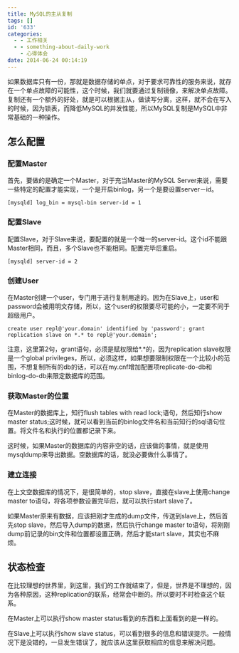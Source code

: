 ```yaml
---
title: MySQL的主从复制
tags: []
id: '633'
categories:
  - - 工作相关
  - - something-about-daily-work
    - 心得体会
date: 2014-06-24 00:14:19
---
```


如果数据库只有一份，那就是数据存储的单点，对于要求可靠性的服务来说，就存在一个单点故障的可能性，这个时候，我们就要通过复制镜像，来解决单点故障。复制还有一个额外的好处，就是可以根据主从，做读写分离，这样，就不会在写入的时候，因为锁表，而降低MySQL的并发性能，所以MySQL复制是MySQL中非常基础的一种操作。

## 怎么配置

### 配置Master

首先，要做的是确定一个Master，对于充当Master的MySQL Server来说，需要一些特定的配置才能实现，一个是开启binlog，另一个是要设置server－id。

`[mysqld] log_bin = mysql-bin server-id = 1`

### 配置Slave

配置Slave，对于Slave来说，要配置的就是一个唯一的server-id。这个id不能跟Master相同，而且，多个Slave也不能相同。配置完毕后重启。

`[mysqld] server-id = 2`

### 创建User

在Master创建一个user，专门用于进行复制用途的。因为在Slave上，user和password会被用明文存储，所以，这个user的权限要尽可能的小，一定要不同于超级用户。

`create user repl@'your.domain' identified by 'password'; grant replication slave on *.* to repl@'your.domain';`

注意，这里第2句，grant语句，必须是赋权限给*.*的，因为replication slave权限是一个global privileges，所以，必须这样，如果想要限制权限在一个比较小的范围，不想复制所有的db的话，可以在my.cnf增加配置项replicate-do-db和binlog-do-db来限定数据库的范围。

### 获取Master的位置

在Master的数据库上，知行flush tables with read lock;语句，然后知行show master status;这时候，就可以看到当前的binlog文件名和当前知行的sql语句位置。将文件名和执行的位置都记录下来。

这时候，如果Master的数据库的内容非空的话，应该做的事情，就是使用mysqldump来导出数据。空数据库的话，就没必要做什么事情了。

### 建立连接

在上文空数据库的情况下，是很简单的，stop slave，直接在slave上使用change master to语句，将各项参数设置完毕后，就可以执行start slave了。

如果Master原来有数据，应该把刚才生成的dump文件，传送到slave上，然后首先stop slave，然后导入dump的数据，然后执行change master to语句，将刚刚dump前记录的bin文件和位置都设置正确，然后才能start slave，其实也不麻烦。

## 状态检查

在比较理想的世界里，到这里，我们的工作就结束了，但是，世界是不理想的，因为各种原因，这种replication的联系，经常会中断的。所以要时不时检查这个联系。

在Master上可以执行show master status看到的东西和上面看到的是一样的。

在Slave上可以执行show slave status，可以看到很多的信息和错误提示。一般情况下是没错的，一旦发生错误了，就应该从这里获取相应的信息来解决问题。